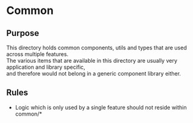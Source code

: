 # Common

## Purpose

This directory holds common components, utils and types that are used across multiple features.  
The various items that are available in this directory are usually very application and library specific,  
and therefore would not belong in a generic component library either.

## Rules

- Logic which is only used by a single feature should not reside within common/\*
